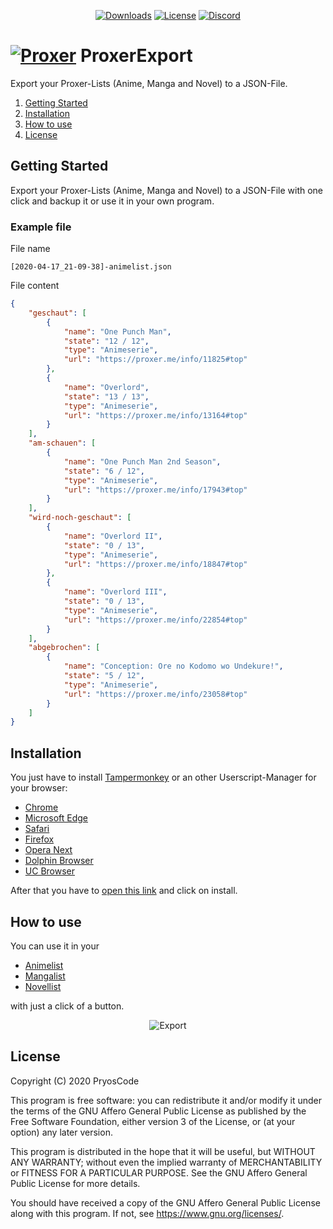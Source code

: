 <p align="center">
    <a href="https://github.com/PryosCode/ProxerExport/raw/master/ProxerExport.user.js"><img src="https://img.shields.io/github/v/release/PryosCode/ProxerExport?label=Install" alt="Downloads"></a>
    <a href="https://github.com/PryosCode/ProxerExport/blob/master/LICENSE"><img src="https://img.shields.io/github/license/PryosCode/ProxerExport?label=License" alt="License"></a>
    <a href="https://discord.gg/bF2GRHq"><img src="https://discordapp.com/api/guilds/350302354639290379/widget.png" alt="Discord"></a>
</p>

# <a href="https://proxer.me"><img src="https://github.com/PryosCode/ProxerExport/raw/master/images/logo.png" alt="Proxer"></a> ProxerExport

Export your Proxer-Lists (Anime, Manga and Novel) to a JSON-File.

1. [Getting Started](#getting-started)
2. [Installation](#installation)
3. [How to use](#how-to-use)
4. [License](#license)

## Getting Started

Export your Proxer-Lists (Anime, Manga and Novel) to a JSON-File with one click and backup it or use it in your own program.

### Example file

File name

```
[2020-04-17_21-09-38]-animelist.json
```

File content

```json
{
	"geschaut": [
		{
			"name": "One Punch Man",
			"state": "12 / 12",
			"type": "Animeserie",
			"url": "https://proxer.me/info/11825#top"
		},
		{
			"name": "Overlord",
			"state": "13 / 13",
			"type": "Animeserie",
			"url": "https://proxer.me/info/13164#top"
		}
	],
	"am-schauen": [
		{
			"name": "One Punch Man 2nd Season",
			"state": "6 / 12",
			"type": "Animeserie",
			"url": "https://proxer.me/info/17943#top"
		}
	],
	"wird-noch-geschaut": [
		{
			"name": "Overlord II",
			"state": "0 / 13",
			"type": "Animeserie",
			"url": "https://proxer.me/info/18847#top"
		},
		{
			"name": "Overlord III",
			"state": "0 / 13",
			"type": "Animeserie",
			"url": "https://proxer.me/info/22854#top"
		}
	],
	"abgebrochen": [
		{
			"name": "Conception: Ore no Kodomo wo Undekure!",
			"state": "5 / 12",
			"type": "Animeserie",
			"url": "https://proxer.me/info/23058#top"
		}
	]
}
```

## Installation

You just have to install [Tampermonkey](https://www.tampermonkey.net) or an other Userscript-Manager for your browser:

- [Chrome](https://chrome.google.com/webstore/detail/tampermonkey/dhdgffkkebhmkfjojejmpbldmpobfkfo)
- [Microsoft Edge](https://www.microsoft.com/store/apps/9NBLGGH5162S)
- [Safari](https://apps.apple.com/us/app/tampermonkey/id1482490089)
- [Firefox](https://addons.mozilla.org/en-US/firefox/addon/tampermonkey)
- [Opera Next](https://addons.opera.com/en/extensions/details/tampermonkey-beta)
- [Dolphin Browser](https://play.google.com/store/apps/details?id=net.tampermonkey.dolphin)
- [UC Browser](https://play.google.com/store/apps/details?id=net.tampermonkey.dolphin)

After that you have to [open this link](https://github.com/PryosCode/ProxerExport/raw/master/ProxerExport.user.js) and click on install.

## How to use

You can use it in your

- [Animelist](https://proxer.me/ucp?s=anime)
- [Mangalist](https://proxer.me/ucp?s=manga)
- [Novellist](https://proxer.me/ucp?s=novel)

with just a click of a button.

<p align="center">
    <img src="https://github.com/PryosCode/ProxerExport/raw/master/images/export.png" alt="Export" style="max-width: 100%">
</p>

## License

Copyright (C) 2020 PryosCode

This program is free software: you can redistribute it and/or modify
it under the terms of the GNU Affero General Public License as published
by the Free Software Foundation, either version 3 of the License, or
    (at your option) any later version.

This program is distributed in the hope that it will be useful,
but WITHOUT ANY WARRANTY; without even the implied warranty of
MERCHANTABILITY or FITNESS FOR A PARTICULAR PURPOSE.  See the
GNU Affero General Public License for more details.

You should have received a copy of the GNU Affero General Public License
along with this program.  If not, see <https://www.gnu.org/licenses/>.
